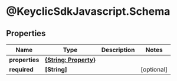 # @KeyclicSdkJavascript.Schema

## Properties
Name | Type | Description | Notes
------------ | ------------- | ------------- | -------------
**properties** | [**{String: Property}**](Property.md) |  | 
**required** | **[String]** |  | [optional] 


